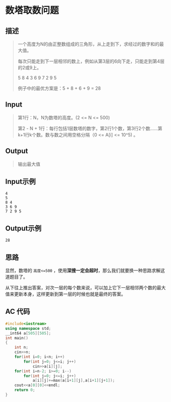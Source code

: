 # 数塔取数问题

## **描述**

> 一个高度为N的由正整数组成的三角形，从上走到下，求经过的数字和的最大值。
>
> 每次只能走到下一层相邻的数上，例如从第3层的6向下走，只能走到第4层的2或9上。
>
> 5
> 8 4
> 3 6 9
> 7 2 9 5
>
> 例子中的最优方案是：5 + 8 + 6 + 9 = 28



## **Input**

> 第1行：N，N为数塔的高度。(2 <= N <= 500)
>
> 第2 - N + 1行：每行包括1层数塔的数字，第2行1个数，第3行2个数......第k+1行k个数。数与数之间用空格分隔（0 <= A[i] <= 10^5) 。



## **Output**

> 输出最大值



## **Input示例**

    4
    5
    8 4
    3 6 9
    7 2 9 5



## **Output示例**

    28



## **思路**

显然，数塔的 `高度<=500` ，使用**深搜一定会超时**，那么我们就要换一种思路求解这道题目了。

从下往上推出答案，对次一层的每个数来说，可以加上它下一层相邻两个数的最大值来更新本身，这样更新到第一层的时候也就是最终的答案。



## **AC 代码**

```cpp
#include<iostream>
using namespace std;
__int64 a[505][505];
int main()
{
    int n;
    cin>>n;
    for(int i=0; i<n; i++)
        for(int j=0; j<=i; j++)
            cin>>a[i][j];
    for(int i=n-2; i>=0; i--)
        for(int j=0; j<=i; j++)
            a[i][j]+=max(a[i+1][j],a[i+1][j+1]);
    cout<<a[0][0]<<endl;
    return 0;
}
```

